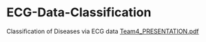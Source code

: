# ECG-Data-Classification
  Classification of Diseases via ECG data
[Team4_PRESENTATION.pdf](https://github.com/KorKite/ECG-Data-Classification/files/5718429/Team4_PRESENTATION.pdf)

